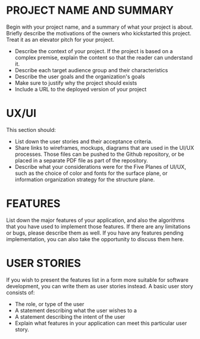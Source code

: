 # PROJECT NAME AND SUMMARY
Begin with your project name, and a summary of what your project is about. Briefly describe
the motivations of the owners who kickstarted this project. Treat it as an elevator pitch for your
project.
 * Describe the context of your project. If the project is based on a complex premise,
explain the content so that the reader can understand it.
* Describe each target audience group and their characteristics
* Describe the user goals and the organization's goals
* Make sure to justify why the project should exists
* Include a URL to the deployed version of your project

# UX/UI
This section should:
* List down the user stories and their acceptance criteria.
* Share links to wireframes, mockups, diagrams that are used in the UI/UX processes.
Those files can be pushed to the Github repository, or be placed in a separate PDF file
as part of the repository.
* Describe what your considerations were for the Five Planes of UI/UX, such as the choice
of color and fonts for the surface plane, or information organization strategy for the
structure plane.
# FEATURES
List down the major features of your application, and also the algorithms that you have used
to implement those features. If there are any limitations or bugs, please describe them as well.
If you have any features pending implementation, you can also take the opportunity to discuss
them here.
# USER STORIES
If you wish to present the features list in a form more suitable for software development, you
can write them as user stories instead.
A basic user story consists of:
* The role, or type of the user
* A statement describing what the user wishes to a
* A statement describing the intent of the user
* Explain what features in your application can meet this particular user story.
